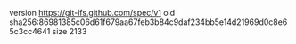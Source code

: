 version https://git-lfs.github.com/spec/v1
oid sha256:86981385c06d61f679aa67feb3b84c9daf234bb5e14d21969d0c8e65c3cc4641
size 2133
